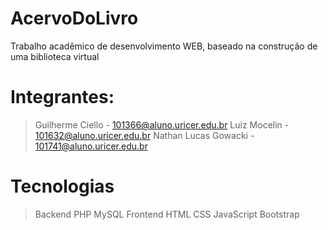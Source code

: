 # AcervoDoLivro
Trabalho acadêmico de desenvolvimento WEB, baseado na construção de uma biblioteca virtual
# Integrantes:
> Guilherme Ciello - 101366@aluno.uricer.edu.br
> Luiz Mocelin - 101632@aluno.uricer.edu.br
> Nathan Lucas Gowacki - 101741@aluno.uricer.edu.br
# Tecnologias
> Backend
PHP
MySQL
> Frontend
HTML
CSS
JavaScript
Bootstrap
